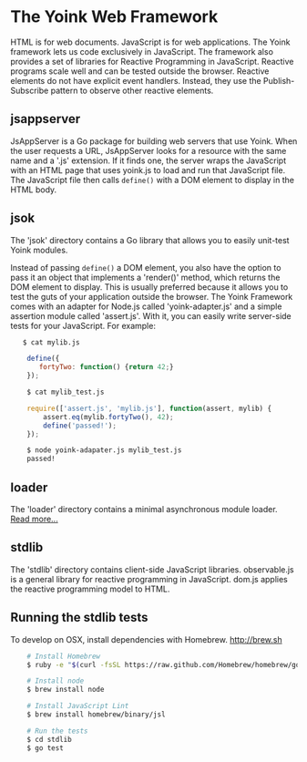The Yoink Web Framework
=======================

HTML is for web documents.  JavaScript is for web applications.  The Yoink framework
lets us code exclusively in JavaScript.  The framework also provides a set of
libraries for Reactive Programming in JavaScript.  Reactive programs scale well
and can be tested outside the browser.  Reactive elements do not have explicit
event handlers.  Instead, they use the Publish-Subscribe pattern to observe other
reactive elements.

jsappserver
----

JsAppServer is a Go package for building web servers that use Yoink.  When the
user requests a URL, JsAppServer looks for a resource with the same name and a
'.js' extension.  If it finds one, the server wraps the JavaScript with an HTML
page that uses yoink.js to load and run that JavaScript file.  The JavaScript
file then calls `define()` with a DOM element to display in the HTML body.


jsok
----

The 'jsok' directory contains a Go library that allows you to easily unit-test
Yoink modules.

Instead of passing `define()` a DOM element, you also have the option to
pass it an object that implements a 'render()' method, which returns the DOM
element to display.  This is usually preferred because it allows you to test
the guts of your application outside the browser.  The Yoink Framework comes
with an adapter for Node.js called 'yoink-adapter.js' and a simple assertion
module called 'assert.js'.  With it, you can easily write server-side tests
for your JavaScript.  For example:

```bash
   $ cat mylib.js
```

```javascript
    define({
       fortyTwo: function() {return 42;}
    });
```

```bash
    $ cat mylib_test.js
```

```javascript
    require(['assert.js', 'mylib.js'], function(assert, mylib) {
        assert.eq(mylib.fortyTwo(), 42);
        define('passed!');
    });
```

```bash
    $ node yoink-adapater.js mylib_test.js
    passed!
```


loader
----

The 'loader' directory contains a minimal asynchronous module loader.  [Read more...](loader/)


stdlib
----

The 'stdlib' directory contains client-side JavaScript libraries.  observable.js is
a general library for reactive programming in JavaScript.  dom.js applies the
reactive programming model to HTML.


Running the stdlib tests
------------

To develop on OSX, install dependencies with Homebrew. http://brew.sh

```bash
    # Install Homebrew
    $ ruby -e "$(curl -fsSL https://raw.github.com/Homebrew/homebrew/go/install)"

    # Install node
    $ brew install node

    # Install JavaScript Lint
    $ brew install homebrew/binary/jsl

    # Run the tests
    $ cd stdlib
    $ go test
```
